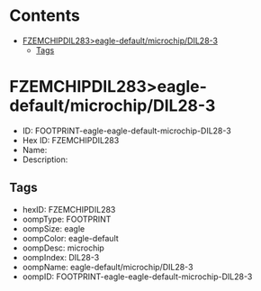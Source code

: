 



Contents
========

* [FZEMCHIPDIL283>eagle-default/microchip/DIL28-3](#fzemchipdil283eagle-defaultmicrochipdil28-3)
	* [Tags](#tags)

# FZEMCHIPDIL283>eagle-default/microchip/DIL28-3

- ID: FOOTPRINT-eagle-eagle-default-microchip-DIL28-3
- Hex ID: FZEMCHIPDIL283
- Name: 
- Description: 

## Tags

- hexID: FZEMCHIPDIL283
- oompType: FOOTPRINT
- oompSize: eagle
- oompColor: eagle-default
- oompDesc: microchip
- oompIndex: DIL28-3
- oompName: eagle-default/microchip/DIL28-3
- oompID: FOOTPRINT-eagle-eagle-default-microchip-DIL28-3
